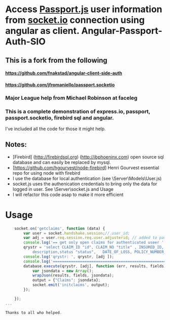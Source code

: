 Access [Passport.js](http://passportjs.org) user information from [socket.io](http://socket.io) connection using angular as client.
Angular-Passport-Auth-SIO
=========================
## This is a fork from the following

#### https://github.com/fnakstad/angular-client-side-auth

#### https://github.com/jfromaniello/passport.socketio

### Major League help from Michael Robinson at faceleg
### This is a complete demonstration  of express.io,  passport, passport.socketio, firebird sql and angular.
I've included all the code for those it might help.

## Notes:

- [Firebird] (http://firebirdsql.org) (http://ibphoeninx.com) open source sql database and can easily be replaced by mysql.
- [https://github.com/hgourvest/node-firebird] Henri Gourvest essential repo for using node with firebird
- I use the database for local authentication (see \Server\Models\User.js)
- socket.js uses the authenication credentials to bring only the data for logged in user. See \Server\socket.js and  Usage
- I will refactor this code asap to make it more efficient

Usage 
=====
```javascript
    socket.on('getclaims', function (data) {
        var user = socket.handshake.session;//.user_id;
        var adj = user.req.session.req.user.adjusterid; // added to passport
        console.log('== get only open claims for authenticated useer ', adj)
        qrystr = 'select CLAIM_ID "id", CLAIM_NO "title" , INSURED_ID, CLAIM_TYPE "type", ADJUSTER_ID, ACCOUNT_REP_ID "reporter" , INSURANCE_COMPANY_ID "assignee"  , \
            description,status "status",   DATE_OF_LOSS, POLICY_NUMBER,REPORTED,RECOVERY_COMMENTS,RECEIVED from CLAIM where ADJUSTER_ID= ? and status = 1 ';
        console.log('qrystr: ', qrystr, [adj ]);
        console.log('==============================================================');
        database.execute(qrystr, [adj], function (err, results, fields) {
            var jsondata = new Array();
            wrapJson(results, fields, jsondata);
            output = {"Claims": jsondata};
            socket.emit('initclaims', output);
        });

    });
...

Thanks to all who helped.


